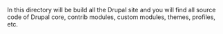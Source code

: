 In this directory will be build all the Drupal site and you will find all source code of Drupal core, 
contrib modules, custom modules, themes, profiles, etc.
